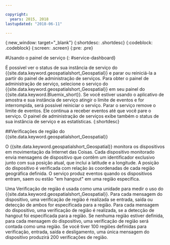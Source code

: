 ```yaml
---

copyright:
  years: 2015, 2018
lastupdated: "2018-06-11"

---
```


<!-- Attribute definitions -->
{:new_window: target="_blank"}
{:shortdesc: .shortdesc}
{:codeblock: .codeblock}
{:screen: .screen}
{:pre: .pre}

#Usando o painel de serviço
{: #service-dashboard}


É possível ver o status de sua instância de serviço do {{site.data.keyword.geospatialshort_Geospatial}} e parar ou reiniciá-la
a partir do painel de administração de serviços. Para obter o painel de administração de serviço, selecione o serviço do {{site.data.keyword.geospatialshort_Geospatial}} em seu painel do {{site.data.keyword.Bluemix_short}}. Se você estiver usando
o aplicativo de amostra e sua instância de serviço atingir o limite de eventos e for interrompida, será possível reiniciar o
serviço. Parar o serviço remove o limite de eventos. Ele continua a receber eventos até que você pare o serviço. O painel de administração de serviços exibe também o status de sua instância de serviço e
as estatísticas.
{:shortdesc}

##Verificações de
região
do {{site.data.keyword.geospatialshort_Geospatial}}

O
{{site.data.keyword.geospatialshort_Geospatial}}
monitora os dispositivos em movimentação da Internet das Coisas. Cada dispositivo monitorado envia mensagens de dispositivo que contêm um identificador exclusivo junto com sua posição atual, que inclui a latitude e a longitude. A posição do dispositivo é verificada com
relação às coordenadas de cada região geográfica definida. O serviço produz eventos quando os dispositivos entram, saem ou estão "em hangout" em uma região específica.

Uma Verificação de região é usada como uma unidade para medir o uso do {{site.data.keyword.geospatialshort_Geospatial}}. Para
cada mensagem do dispositivo, uma verificação de região é realizada
se entrada, saída ou detecção de ambos for especificada para a
região. Para cada mensagem do dispositivo, uma verificação de região
é realizada, se a detecção de hangout foi especificada para a
região. Se nenhuma região estiver definida, para cada mensagem do dispositivo, uma verificação de região será contada como uma região. Se você tiver 100 regiões definidas para verificação, entrada, saída e desligamento, uma única mensagem do dispositivo produzirá 200 verificações de região.
